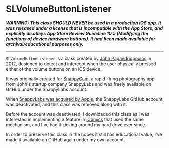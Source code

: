 # SLVolumeButtonListener
***WARNING: This class SHOULD NEVER be used in a production iOS app. It was released under a license that is incompatible with the App Store, and explicitly disobeys App Store Review Guideline 10.5 (Modifying the functions of device hardware buttons). It had been made available for archival/educational purposes only.***

---
`SLVolumeButtonListener` is a class created by [John Papandriopoulos](http://jpap.org) in 2012, designed to detect and intercept when the user physically pressed either of the volume buttons on an iOS device.

It was originally created for [SnappyCam](http://thetechreviewer.com/software/snappycam-pro-review-fastest-ios-camera-app-ever/), a rapid-firing photography app from John's startup company SnappyLabs and was freely available on GitHub under the SnappyLabs account.

When [SnappyLabs was acquired by Apple](http://techcrunch.com/2014/01/04/snappylabs/), the SnappyLabs GitHub account was deactivated, and this class was removed along with it. 

Before the account was deactivated, I downloaded this class as I was interested in implementing a feature in [iComics](http://icomics.co) that used the same mechanism, and I've had it kicking around my hard drive ever since.

In order to preserve this class in the hopes it still has educational value, I've made it available on GitHub again under my own account.

